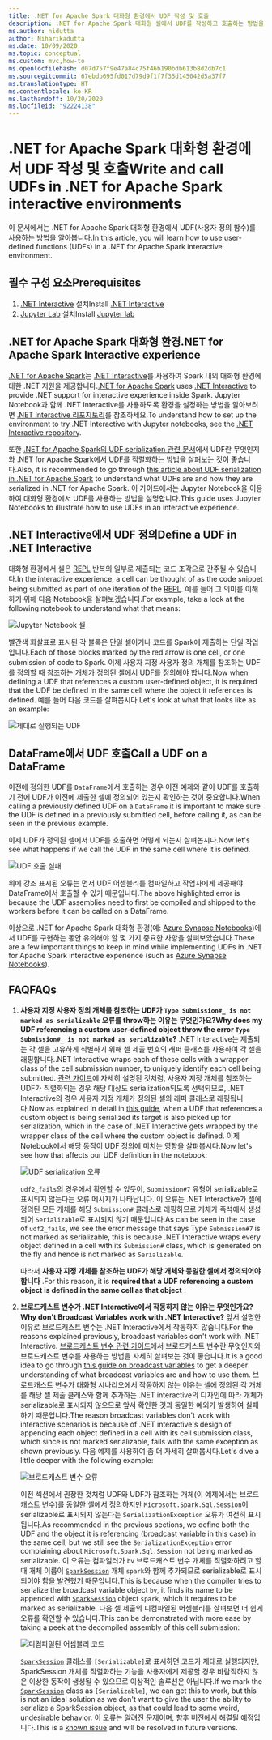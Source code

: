 ```yaml
---
title: .NET for Apache Spark 대화형 환경에서 UDF 작성 및 호출
description: .NET for Apache Spark 대화형 셸에서 UDF를 작성하고 호출하는 방법을 알아봅니다.
ms.author: nidutta
author: Niharikadutta
ms.date: 10/09/2020
ms.topic: conceptual
ms.custom: mvc,how-to
ms.openlocfilehash: d07d757f9e47a84c75f46b190bdb613b8d2db7c1
ms.sourcegitcommit: 67ebdb695fd017d79d9f1f7f35d145042d5a37f7
ms.translationtype: HT
ms.contentlocale: ko-KR
ms.lasthandoff: 10/20/2020
ms.locfileid: "92224138"
---
```

# <a name="write-and-call-udfs-in-net-for-apache-spark-interactive-environments"></a><span data-ttu-id="136e8-103">.NET for Apache Spark 대화형 환경에서 UDF 작성 및 호출</span><span class="sxs-lookup"><span data-stu-id="136e8-103">Write and call UDFs in .NET for Apache Spark interactive environments</span></span>

<span data-ttu-id="136e8-104">이 문서에서는 .NET for Apache Spark 대화형 환경에서 UDF(사용자 정의 함수)를 사용하는 방법을 알아봅니다.</span><span class="sxs-lookup"><span data-stu-id="136e8-104">In this article, you will learn how to use user-defined functions (UDFs) in a .NET for Apache Spark interactive environment.</span></span>

## <a name="prerequisites"></a><span data-ttu-id="136e8-105">필수 구성 요소</span><span class="sxs-lookup"><span data-stu-id="136e8-105">Prerequisites</span></span>

1. <span data-ttu-id="136e8-106">[.NET Interactive](https://github.com/dotnet/interactive) 설치</span><span class="sxs-lookup"><span data-stu-id="136e8-106">Install [.NET Interactive](https://github.com/dotnet/interactive)</span></span>
2. <span data-ttu-id="136e8-107">[Jupyter Lab](https://jupyter.org/) 설치</span><span class="sxs-lookup"><span data-stu-id="136e8-107">Install [Jupyter lab](https://jupyter.org/)</span></span>

## <a name="net-for-apache-spark-interactive-experience"></a><span data-ttu-id="136e8-108">.NET for Apache Spark 대화형 환경</span><span class="sxs-lookup"><span data-stu-id="136e8-108">.NET for Apache Spark Interactive experience</span></span>

<span data-ttu-id="136e8-109">[.NET for Apache Spark](https://github.com/dotnet/spark)는 [.NET Interactive](https://devblogs.microsoft.com/dotnet/net-interactive-is-here-net-notebooks-preview-2/)를 사용하여 Spark 내의 대화형 환경에 대한 .NET 지원을 제공합니다.</span><span class="sxs-lookup"><span data-stu-id="136e8-109">[.NET for Apache Spark](https://github.com/dotnet/spark) uses [.NET Interactive](https://devblogs.microsoft.com/dotnet/net-interactive-is-here-net-notebooks-preview-2/) to provide .NET support for interactive experience inside Spark.</span></span> <span data-ttu-id="136e8-110">Jupyter Notebook과 함께 .NET Interactive를 사용하도록 환경을 설정하는 방법을 알아보려면 [.NET Interactive 리포지토리](https://github.com/dotnet/interactive)를 참조하세요.</span><span class="sxs-lookup"><span data-stu-id="136e8-110">To understand how to set up the environment to try .NET Interactive with Jupyter notebooks, see the [.NET Interactive repository](https://github.com/dotnet/interactive).</span></span>

<span data-ttu-id="136e8-111">또한 [.NET for Apache Spark의 UDF serialization 관련 문서](udf-guide.md)에서 UDF란 무엇인지와 .NET for Apache Spark에서 UDF를 직렬화하는 방법을 살펴보는 것이 좋습니다.</span><span class="sxs-lookup"><span data-stu-id="136e8-111">Also, it is recommended to go through [this article about UDF serialization in .NET for Apache Spark](udf-guide.md) to understand what UDFs are and how they are serialized in .NET for Apache Spark.</span></span>
<span data-ttu-id="136e8-112">이 가이드에서는 Jupyter Notebook을 이용하여 대화형 환경에서 UDF를 사용하는 방법을 설명합니다.</span><span class="sxs-lookup"><span data-stu-id="136e8-112">This guide uses Jupyter Notebooks to illustrate how to use UDFs in an interactive experience.</span></span>

## <a name="define-a-udf-in-net-interactive"></a><span data-ttu-id="136e8-113">.NET Interactive에서 UDF 정의</span><span class="sxs-lookup"><span data-stu-id="136e8-113">Define a UDF in .NET Interactive</span></span>

<span data-ttu-id="136e8-114">대화형 환경에서 셀은 [REPL](https://en.wikipedia.org/wiki/Read%E2%80%93eval%E2%80%93print_loop) 반복의 일부로 제출되는 코드 조각으로 간주될 수 있습니다.</span><span class="sxs-lookup"><span data-stu-id="136e8-114">In the interactive experience, a cell can be thought of as the code snippet being submitted as part of one iteration of the [REPL](https://en.wikipedia.org/wiki/Read%E2%80%93eval%E2%80%93print_loop).</span></span> <span data-ttu-id="136e8-115">예를 들어 그 의미를 이해하기 위해 다음 Notebook을 살펴보겠습니다.</span><span class="sxs-lookup"><span data-stu-id="136e8-115">For example, take a look at the following notebook to understand what that means:</span></span>

![Jupyter Notebook 셀](./media/dotnet-interactive/dotnet-interactive-cells.png)

<span data-ttu-id="136e8-117">빨간색 화살표로 표시된 각 블록은 단일 셀이거나 코드를 Spark에 제출하는 단일 작업입니다.</span><span class="sxs-lookup"><span data-stu-id="136e8-117">Each of those blocks marked by the red arrow is one cell, or one submission of code to Spark.</span></span> <span data-ttu-id="136e8-118">이제 사용자 지정 사용자 정의 개체를 참조하는 UDF를 정의할 때 참조하는 개체가 정의된 셀에서 UDF를 정의해야 합니다.</span><span class="sxs-lookup"><span data-stu-id="136e8-118">Now when defining a UDF that references a custom user-defined object, it is required that the UDF be defined in the same cell where the object it references is defined.</span></span> <span data-ttu-id="136e8-119">예를 들어 다음 코드를 살펴봅시다.</span><span class="sxs-lookup"><span data-stu-id="136e8-119">Let's look at what that looks like as an example:</span></span>

![제대로 실행되는 UDF](./media/dotnet-interactive/working-udf.png)

## <a name="call-a-udf-on-a-dataframe"></a><span data-ttu-id="136e8-121">DataFrame에서 UDF 호출</span><span class="sxs-lookup"><span data-stu-id="136e8-121">Call a UDF on a DataFrame</span></span>

<span data-ttu-id="136e8-122">이전에 정의한 UDF를 `DataFrame`에서 호출하는 경우 이전 예제와 같이 UDF를 호출하기 전에 UDF가 이전에 제출한 셀에 정의되어 있는지 확인하는 것이 중요합니다.</span><span class="sxs-lookup"><span data-stu-id="136e8-122">When calling a previously defined UDF on a `DataFrame` it is important to make sure the UDF is defined in a previously submitted cell, before calling it, as can be seen in the previous example.</span></span>

<span data-ttu-id="136e8-123">이제 UDF가 정의된 셀에서 UDF를 호출하면 어떻게 되는지 살펴봅시다.</span><span class="sxs-lookup"><span data-stu-id="136e8-123">Now let's see what happens if we call the UDF in the same cell where it is defined.</span></span>

![UDF 호출 실패](./media/dotnet-interactive/udf_fails.png)

<span data-ttu-id="136e8-125">위에 강조 표시된 오류는 먼저 UDF 어셈블리를 컴파일하고 작업자에게 제공해야 DataFrame에서 호출할 수 있기 때문입니다.</span><span class="sxs-lookup"><span data-stu-id="136e8-125">The above highlighted error is because the UDF assemblies need to first be compiled and shipped to the workers before it can be called on a DataFrame.</span></span>

<span data-ttu-id="136e8-126">이상으로 .NET for Apache Spark 대화형 환경(예: [Azure Synapse Notebooks](https://docs.microsoft.com/azure/synapse-analytics/spark/apache-spark-development-using-notebooks))에서 UDF를 구현하는 동안 유의해야 할 몇 가지 중요한 사항을 살펴보았습니다.</span><span class="sxs-lookup"><span data-stu-id="136e8-126">These are a few important things to keep in mind while implementing UDFs in .NET for Apache Spark interactive experience (such as [Azure Synapse Notebooks](https://docs.microsoft.com/azure/synapse-analytics/spark/apache-spark-development-using-notebooks)).</span></span>

## <a name="faqs"></a><span data-ttu-id="136e8-127">FAQ</span><span class="sxs-lookup"><span data-stu-id="136e8-127">FAQs</span></span>

1. <span data-ttu-id="136e8-128">**사용자 지정 사용자 정의 개체를 참조하는 UDF가 `Type Submission#_ is not marked as serializable` 오류를 throw하는 이유는 무엇인가요?**</span><span class="sxs-lookup"><span data-stu-id="136e8-128">**Why does my UDF referencing a custom user-defined object throw the error `Type Submission#_ is not marked as serializable`?**</span></span>
    <span data-ttu-id="136e8-129">.NET Interactive는 제출되는 각 셀을 고유하게 식별하기 위해 셀 제출 번호의 래퍼 클래스를 사용하여 각 셀을 래핑합니다.</span><span class="sxs-lookup"><span data-stu-id="136e8-129">.NET Interactive wraps each of these cells with a wrapper class of the cell submission number, to uniquely identify each cell being submitted.</span></span> <span data-ttu-id="136e8-130">[관련 가이드](udf-guide.md)에 자세히 설명된 것처럼, 사용자 지정 개체를 참조하는 UDF가 직렬화되는 경우 해당 대상도 serialization되도록 선택되므로, .NET Interactive의 경우 사용자 지정 개체가 정의된 셀의 래퍼 클래스로 래핑됩니다.</span><span class="sxs-lookup"><span data-stu-id="136e8-130">Now as explained in detail in [this guide](udf-guide.md), when a UDF that references a custom object is being serialized its target is also picked up for serialization, which in the case of .NET Interactive gets wrapped by the wrapper class of the cell where the custom object is defined.</span></span>
    <span data-ttu-id="136e8-131">이제 Notebook에서 해당 동작이 UDF 정의에 미치는 영향을 살펴봅시다.</span><span class="sxs-lookup"><span data-stu-id="136e8-131">Now let's see how that affects our UDF definition in the notebook:</span></span>

    ![UDF serialization 오류](./media/dotnet-interactive/udf-serialization-error.png)

    <span data-ttu-id="136e8-133">`udf2_fails`의 경우에서 확인할 수 있듯이, `Submission#7` 유형이 serializable로 표시되지 않는다는 오류 메시지가 나타납니다. 이 오류는 .NET Interactive가 셀에 정의된 모든 개체를 해당 `Submission#` 클래스로 래핑하므로 개체가 즉석에서 생성되어 `Serializable`로 표시되지 않기 때문입니다.</span><span class="sxs-lookup"><span data-stu-id="136e8-133">As can be seen in the case of `udf2_fails`, we see the error message that says Type `Submission#7` is not marked as serializable, this is because .NET Interactive wraps every object defined in a cell with its `Submission#` class, which is generated on the fly and hence is not marked as `Serializable`.</span></span>

    <span data-ttu-id="136e8-134">따라서 **사용자 지정 개체를 참조하는 UDF가 해당 개체와 동일한 셀에서 정의되어야 합니다** .</span><span class="sxs-lookup"><span data-stu-id="136e8-134">For this reason, it is **required that a UDF referencing a custom object is defined in the same cell as that object** .</span></span>

2. <span data-ttu-id="136e8-135">**브로드캐스트 변수가 .NET Interactive에서 작동하지 않는 이유는 무엇인가요?**</span><span class="sxs-lookup"><span data-stu-id="136e8-135">**Why don't Broadcast Variables work with .NET Interactive?**</span></span>
    <span data-ttu-id="136e8-136">앞서 설명한 이유로 브로드캐스트 변수는 .NET Interactive에서 작동하지 않습니다.</span><span class="sxs-lookup"><span data-stu-id="136e8-136">For the reasons explained previously, broadcast variables don't work with .NET Interactive.</span></span> <span data-ttu-id="136e8-137">[브로드캐스트 변수 관련 가이드](broadcast-guide.md)에서 브로드캐스트 변수란 무엇인지와 브로드캐스트 변수를 사용하는 방법을 자세히 살펴보는 것이 좋습니다.</span><span class="sxs-lookup"><span data-stu-id="136e8-137">It is a good idea to go through [this guide on broadcast variables](broadcast-guide.md) to get a deeper understanding of what broadcast variables are and how to use them.</span></span> <span data-ttu-id="136e8-138">브로드캐스트 변수가 대화형 시나리오에서 작동하지 않는 이유는 셀에 정의된 각 개체를 해당 셀 제출 클래스와 함께 추가하는 .NET interactive의 디자인에 따라 개체가 serializable로 표시되지 않으므로 앞서 확인한 것과 동일한 예외가 발생하여 실패하기 때문입니다.</span><span class="sxs-lookup"><span data-stu-id="136e8-138">The reason broadcast variables don't work with interactive scenarios is because of .NET interactive's design of appending each object defined in a cell with its cell submission class, which since is not marked serializable, fails with the same exception as shown previously.</span></span>
    <span data-ttu-id="136e8-139">다음 예제를 사용하여 좀 더 자세히 살펴봅시다.</span><span class="sxs-lookup"><span data-stu-id="136e8-139">Let's dive a little deeper with the following example:</span></span>

    ![브로드캐스트 변수 오류](./media/dotnet-interactive/broadcast-fails.png)

    <span data-ttu-id="136e8-141">이전 섹션에서 권장한 것처럼 UDF와 UDF가 참조하는 개체(이 예제에서는 브로드캐스트 변수)를 동일한 셀에서 정의하지만 `Microsoft.Spark.Sql.Session`이 serializable로 표시되지 않는다는 `SerializationException` 오류가 여전히 표시됩니다.</span><span class="sxs-lookup"><span data-stu-id="136e8-141">As recommended in the previous sections, we define both the UDF and the object it is referencing (broadcast variable in this case) in the same cell, but we still see the `SerializationException` error complaining about `Microsoft.Spark.Sql.Session` not being marked as serializable.</span></span> <span data-ttu-id="136e8-142">이 오류는 컴파일러가 `bv` 브로드캐스트 변수 개체를 직렬화하려고 할 때 개체 이름이 [`SparkSession`](https://github.com/dotnet/spark/blob/master/src/csharp/Microsoft.Spark/Sql/SparkSession.cs#L20) 개체 `spark`와 함께 추가되므로 serializable로 표시되어야 함을 발견했기 때문입니다.</span><span class="sxs-lookup"><span data-stu-id="136e8-142">This is because when the compiler tries to serialize the broadcast variable object `bv`, it finds its name to be appended with [`SparkSession`](https://github.com/dotnet/spark/blob/master/src/csharp/Microsoft.Spark/Sql/SparkSession.cs#L20) object `spark`, which it requires to be marked as serializable.</span></span> <span data-ttu-id="136e8-143">다음 셀 제출의 디컴파일된 어셈블리를 살펴보면 더 쉽게 오류를 확인할 수 있습니다.</span><span class="sxs-lookup"><span data-stu-id="136e8-143">This can be demonstrated with more ease by taking a peek at the decompiled assembly of this cell submission:</span></span>

    ![디컴파일된 어셈블리 코드](./media/dotnet-interactive/decompiledAssembly.png)

    <span data-ttu-id="136e8-145">[`SparkSession`](https://github.com/dotnet/spark/blob/master/src/csharp/Microsoft.Spark/Sql/SparkSession.cs#L20) 클래스를 `[Serializable]`로 표시하면 코드가 제대로 실행되지만, SparkSession 개체를 직렬화하는 기능을 사용자에게 제공할 경우 바람직하지 않은 이상한 동작이 생성될 수 있으므로 이상적인 솔루션은 아닙니다.</span><span class="sxs-lookup"><span data-stu-id="136e8-145">If we mark the [`SparkSession`](https://github.com/dotnet/spark/blob/master/src/csharp/Microsoft.Spark/Sql/SparkSession.cs#L20) class as `[Serializable]`, we can get this to work, but this is not an ideal solution as we don't want to give the user the ability to serialize a SparkSession object, as that could lead to some weird, undesirable behavior.</span></span> <span data-ttu-id="136e8-146">이 오류는 [알려진 문제](https://github.com/dotnet/spark/issues/619)이며, 향후 버전에서 해결될 예정입니다.</span><span class="sxs-lookup"><span data-stu-id="136e8-146">This is a [known issue](https://github.com/dotnet/spark/issues/619) and will be resolved in future versions.</span></span>
